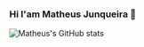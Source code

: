 ### Hi I'am Matheus Junqueira  👋

<!--
**matheusjunqueiradasilva/MatheusJunqueiradaSilva** is a ✨ _special_ ✨ repository because its `README.md` (this file) appears on your GitHub profile.

Here are some ideas to get you started:

- 🔭 I’m currently working on ...
- 🌱 I’m currently learning ...
- 👯 I’m looking to collaborate on ...
- 🤔 I’m looking for help with ...
- 💬 Ask me about ...
- 📫 How to reach me: ...
- 😄 Pronouns: ...
- ⚡ Fun fact: ...
-->










![Matheus's GitHub stats](https://github-readme-stats.vercel.app/api?username=MatheusJunqueira&show_icons=true&theme=radical)
